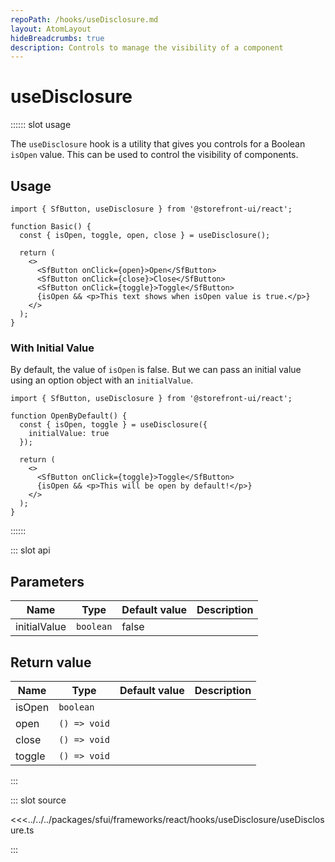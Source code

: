 ```yaml
---
repoPath: /hooks/useDisclosure.md
layout: AtomLayout
hideBreadcrumbs: true
description: Controls to manage the visibility of a component
---
```


# useDisclosure

:::::: slot usage

The `useDisclosure` hook is a utility that gives you controls for a Boolean `isOpen` value. This can be used to control the visibility of components.

## Usage

<SourceCode>

```tsx
import { SfButton, useDisclosure } from '@storefront-ui/react';

function Basic() {
  const { isOpen, toggle, open, close } = useDisclosure();

  return (
    <>
      <SfButton onClick={open}>Open</SfButton>
      <SfButton onClick={close}>Close</SfButton>
      <SfButton onClick={toggle}>Toggle</SfButton>
      {isOpen && <p>This text shows when isOpen value is true.</p>}
    </>
  );
}
```

</SourceCode>

### With Initial Value

By default, the value of `isOpen` is false. But we can pass an initial value using an option object with an `initialValue`.

<SourceCode>

```tsx
import { SfButton, useDisclosure } from '@storefront-ui/react';

function OpenByDefault() {
  const { isOpen, toggle } = useDisclosure({ 
    initialValue: true
  });

  return (
    <>
      <SfButton onClick={toggle}>Toggle</SfButton>
      {isOpen && <p>This will be open by default!</p>}
    </>
  );
}
```

</SourceCode>

::::::

::: slot api

## Parameters

| Name         | Type      | Default value | Description |
| ------------ | --------- | ------------- | ----------- |
| initialValue | `boolean` | false         |             |

## Return value

| Name   | Type         | Default value | Description |
| ------ | ------------ | ------------- | ----------- |
| isOpen | `boolean`    |               |             |
| open   | `() => void` |               |             |
| close  | `() => void` |               |             |
| toggle | `() => void` |               |             |

:::

::: slot source
<SourceCode>

<<<../../../packages/sfui/frameworks/react/hooks/useDisclosure/useDisclosure.ts

</SourceCode>
:::
